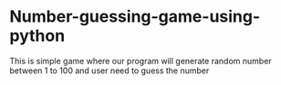# Number-guessing-game-using-python
This is simple game where our program will generate random number between 1 to 100 and user need to guess the number



